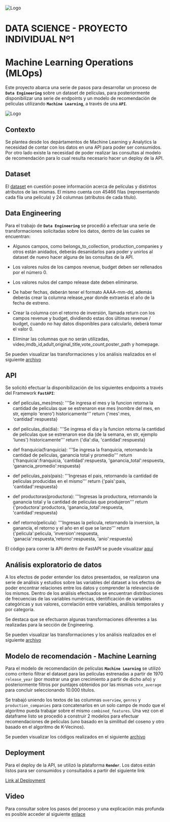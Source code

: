 ![Logo](https://blog.soyhenry.com/content/images/2021/02/HEADER-BLOG-NEGRO-01.jpg)

# DATA SCIENCE - PROYECTO INDIVIDUAL Nº1
# Machine Learning Operations (MLOps)

Este proyecto abarca una serie de pasos para desarrollar un proceso de **`Data Engineering`** sobre un dataset de películas, para posteriormente disponibilizar una serie de endpoints y un modelo de recomendación de películas utilizando **`Machine Learning`**, a través de una **`API`**.

![Logo](https://user-images.githubusercontent.com/67664604/217914153-1eb00e25-ac08-4dfa-aaf8-53c09038f082.png)

## Contexto

Se plantea desde los depártamentos de Machine Learning y Analytics la necesidad de contar con los datos en una API para poder ser consumidos.
Por otro lado existe la necesidad de poder realizar las consultas al modelo de recomendación para lo cual resulta necesario hacer un deploy de la API.

## Dataset

El [dataset](https://github.com/fedeandresg/1-proyecto-individual-MLOps/blob/main/movies_dataset.csv) en cuestión posee información acerca de películas y distintos atributos de las mismas. El mismo cuenta con 45466 filas (representando cada fila una película) y 24 columnas (atributos de cada título).

## Data Engineering

Para el trabajo de **`Data Engineering`** se procedió a efectuar una serie de transformaciones solicitadas sobre los datos, dentro de las cuales se encuentran:

- Algunos campos, como belongs_to_collection, production_companies y otros están anidados, deberás desanidarlos para poder y unirlos al dataset de nuevo hacer alguna de las consultas de la API.

- Los valores nulos de los campos revenue, budget deben ser rellenados por el número 0.

- Los valores nulos del campo release date deben eliminarse.

- De haber fechas, deberán tener el formato AAAA-mm-dd, además deberás crear la columna release_year donde extraerás el año de la fecha de estreno.

- Crear la columna con el retorno de inversión, llamada return con los campos revenue y budget, dividiendo estas dos últimas revenue / budget, cuando no hay datos disponibles para calcularlo, deberá tomar el valor 0.

- Eliminar las columnas que no serán utilizadas, video,imdb_id,adult,original_title,vote_count,poster_path y homepage.

Se pueden visualizar las transformaciones y los análisis realizados en el siguiente
[archivo](https://github.com/fedeandresg/1-proyecto-individual-MLOps/blob/main/movies_analysis_ETL.ipynb)

## API

Se solicitó efectuar la disponibilización de los siguientes endpoints a través del Framework **`FastAPI`**:

- def peliculas_mes(mes): '''Se ingresa el mes y la funcion retorna la cantidad de peliculas que se estrenaron ese mes (nombre del mes, en str, ejemplo 'enero') historicamente''' return {'mes':mes, 'cantidad':respuesta}

- def peliculas_dia(dia): '''Se ingresa el dia y la funcion retorna la cantidad de peliculas que se estrenaron ese dia (de la semana, en str, ejemplo 'lunes') historicamente''' return {'dia':dia, 'cantidad':respuesta}

- def franquicia(franquicia): '''Se ingresa la franquicia, retornando la cantidad de peliculas, ganancia total y promedio''' return {'franquicia':franquicia, 'cantidad':respuesta, 'ganancia_total':respuesta, 'ganancia_promedio':respuesta}

- def peliculas_pais(pais): '''Ingresas el pais, retornando la cantidad de peliculas producidas en el mismo''' return {'pais':pais, 'cantidad':respuesta}

- def productoras(productora): '''Ingresas la productora, retornando la ganancia total y la cantidad de peliculas que produjeron''' return {'productora':productora, 'ganancia_total':respuesta, 'cantidad':respuesta}

- def retorno(pelicula): '''Ingresas la pelicula, retornando la inversion, la ganancia, el retorno y el año en el que se lanzo''' return {'pelicula':pelicula, 'inversion':respuesta, 'ganacia':respuesta,'retorno':respuesta, 'anio':respuesta}

El código para correr la API dentro de FastAPI se puede visualizar [aquí](https://github.com/fedeandresg/1-proyecto-individual-MLOps/blob/main/main.py) 

## Análisis exploratorio de datos

A los efectos de poder entender los datos presentados, se realizaron una serie de análisis y estudios sobre las variables del dataset a los efectos de poder encontrar relaciones entre los datos y comprender la relevancia de los mismos.
Dentro de los análisis efectuados se encuentran distribuciones de frecuencias de las variables numéricas, identificación de variables categóricas y sus valores, correlación entre variables, análisis temporales y por categoría.

Se destaca que se efectuaron algunas transformaciones diferentes a las realizadas para la sección de Engineering.

Se pueden visualizar las transformaciones y los análisis realizados en el siguiente
[archivo](https://github.com/fedeandresg/1-proyecto-individual-MLOps/blob/main/movies_EDA_ML.ipynb)

## Modelo de recomendación - Machine Learning

Para el modelo de recomendación de películas **`Machine Learning`** se utilizó como criterio filtrar el dataset para las películas estrenadas a partir de 1970 `release_year` (por mostrar una gran crecimiento a partir de dicho año) y posteriormente filtros por puntajes obtenidos por las mismas `vote_average` para concluir seleccionando 10.000 títulos.

Se trabajó uniendo los textos de las columnas `overview`, `genres` y `production_companies` para concatenarlos en un solo campo de modo que el algoritmo pueda trabajar sobre el mismo `combined_features`.
Una vez con el dataframe listo se procedió a construir 2 modelos para efectuar recomendaciones de películas (uno basado en la similitud del coseno y otro basado en el algoritmo de K-Vecinos).

Se pueden visualizar los códigos realizados en el siguiente
[archivo](https://github.com/fedeandresg/1-proyecto-individual-MLOps/blob/main/movies_EDA_ML.ipynb)

## Deployment

Para el deploy de la API, se utilizó la plataforma **`Render`**.
Los datos están listos para ser consumidos y consultados a partir del siguiente link

[Link al Deployment](https://deploy-proyecto-1-henry.onrender.com/docs#/)

## Video 

Para consultar sobre los pasos del proceso y una explicación más profunda es posible acceder al siguiente [enlace](https://www.youtube.com/watch?v=7rNNCXf-Bh4)
